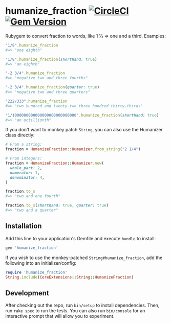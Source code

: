 # humanize_fraction [![CircleCI](https://circleci.com/gh/6/humanize_fraction.svg?style=svg)](https://circleci.com/gh/6/humanize_fraction) [![Gem Version](https://badge.fury.io/rb/humanize_fraction.svg)](https://rubygems.org/gems/humanize_fraction)

Rubygem to convert fraction to words, like 1 ⅓ => one and a third. Examples:

```ruby
"1/8".humanize_fraction
#=> "one eighth"

"1/8".humanize_fraction(shorthand: true)
#=> "an eighth"

"-2 3/4".humanize_fraction
#=> "negative two and three fourths"

"-2 3/4".humanize_fraction(quarter: true)
#=> "negative two and three quarters"

"222/333".humanize_fraction
#=> "two hundred and twenty-two three hundred thirty-thirds"

"1/1000000000000000000000000000".humanize_fraction(shorthand: true)
#=> "an octillionth"
```

If you don't want to monkey patch `String`, you can also use the Humanizer class directly:

```ruby
# From a string:
fraction = HumanizeFraction::Humanizer.from_string("2 1/4")

# From integers:
fraction = HumanizeFraction::Humanizer.new(
  whole_part: 2,
  numerator: 1,
  denominator: 4,
)

fraction.to_s
#=> "two and one fourth"

fraction.to_s(shorthand: true, quarter: true)
#=> "two and a quarter"
```

## Installation

Add this line to your application's Gemfile and execute `bundle` to install:

```ruby
gem 'humanize_fraction'
```

If you wish to use the monkey-patched `String#humanize_fraction`, add the following into an initializer/config:

```ruby
require 'humanize_fraction'
String.include(CoreExtensions::String::HumanizeFraction)
```

## Development

After checking out the repo, run `bin/setup` to install dependencies. Then, run `rake spec` to run the tests. You can also run `bin/console` for an interactive prompt that will allow you to experiment.
